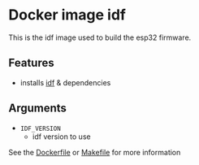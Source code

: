 # Docker image idf

<!-- SHORT DESCRIPTION OF YOUR DOCKER IMAGE -->
This is the idf image used to build the esp32 firmware.

## Features
<!-- PLEASE LIST THE FEATURES OF YOUR IMAGE FOR A QUICK REFERENCE -->
- installs [idf](https://github.com/espressif/esp-idf) & dependencies

## Arguments
<!-- PLEASE LIST THE BUILD ARGUMENTS OF YOUR IMAGE FOR A QUICK REFERENCE -->
- `IDF_VERSION`
  - idf version to use

<!-- DO NOT FORGET TO MODIFY DOCKERFILE & MAKEFILE! -->
See the [Dockerfile](./Dockerfile) or [Makefile](./Makefile) for more information